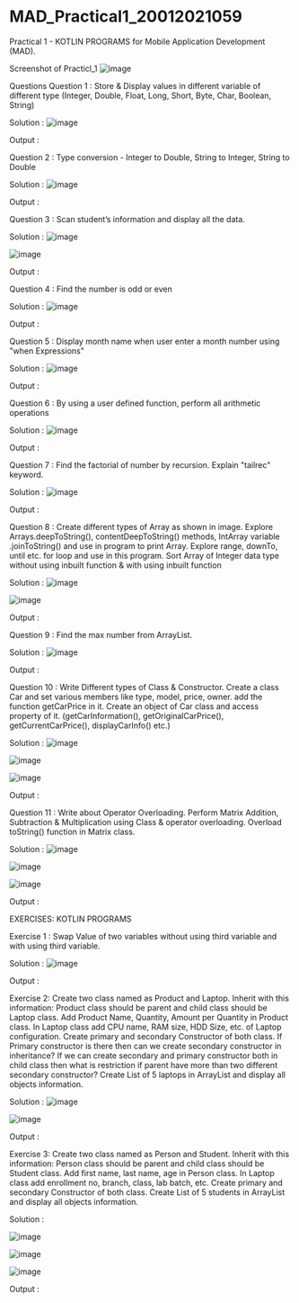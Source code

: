 # MAD_Practical1_20012021059

Practical 1 - KOTLIN PROGRAMS for Mobile Application Development (MAD).

Screenshot of Practicl_1
![image](https://user-images.githubusercontent.com/110806418/190062899-ac9b997e-9863-4b8f-98a6-c6d2bc30ea5a.png)


Questions
Question 1 : Store & Display values in different variable of different type (Integer, Double, Float, Long, Short, Byte, Char, Boolean, String)

Solution :
![image](https://user-images.githubusercontent.com/110806418/190062939-94c8ca48-7655-4a60-9b6c-a9dcdb7ef2d1.png)


Output :




Question 2 : Type conversion - Integer to Double, String to Integer, String to Double

Solution :
![image](https://user-images.githubusercontent.com/110806418/190064190-49b35c15-2c06-48fa-99b3-bf711baf0f55.png)


Output :

Question 3 : Scan student’s information and display all the data.

Solution :
![image](https://user-images.githubusercontent.com/110806418/190064503-add3c625-3bc8-41ad-b6db-05ef5270d2f0.png)

![image](https://user-images.githubusercontent.com/110806418/190064579-9a13fa5d-bdaa-47a8-9a57-bf9f61969842.png)

  

Output :

Question 4 : Find the number is odd or even

Solution :
![image](https://user-images.githubusercontent.com/110806418/190064614-a776dda9-9056-4351-a1fa-aff4e8b98d14.png)


Output :

Question 5 : Display month name when user enter a month number using "when Expressions"

Solution :
![image](https://user-images.githubusercontent.com/110806418/190064678-f9507003-1e6b-4f7c-b06a-070791c80475.png)


Output :

Question 6 : By using a user defined function, perform all arithmetic operations

Solution :
![image](https://user-images.githubusercontent.com/110806418/190064711-0ab61b35-ae5b-4dc7-88f1-7857ceb24124.png)


Output :

Question 7 : Find the factorial of number by recursion. Explain "tailrec" keyword.

Solution :
![image](https://user-images.githubusercontent.com/110806418/190064749-4d42f578-cdf8-4373-bbc6-6284d6ce2c30.png)


Output :

Question 8 : Create different types of Array as shown in image. Explore Arrays.deepToString(), contentDeepToString() methods, IntArray variable .joinToString() and use in program to print Array. Explore range, downTo, until etc. for loop and use in this program. Sort Array of Integer data type without using inbuilt function & with using inbuilt function

Solution :
![image](https://user-images.githubusercontent.com/110806418/190064807-1c3f4623-57b3-411d-8769-7171cfe99b6c.png)

![image](https://user-images.githubusercontent.com/110806418/190064995-f4288856-9a7f-4252-aa71-a1bd216e3418.png)


Output :

Question 9 : Find the max number from ArrayList.

Solution :
![image](https://user-images.githubusercontent.com/110806418/190065045-9474804a-6940-41af-b3a4-3dc7ccffe82b.png)


Output :

Question 10 : Write Different types of Class & Constructor. Create a class Car and set various members like type, model, price, owner. add the function getCarPrice in it. Create an object of Car class and access property of it. (getCarInformation(), getOriginalCarPrice(), getCurrentCarPrice(), displayCarInfo() etc.)

Solution :
![image](https://user-images.githubusercontent.com/110806418/190065089-53df7dd8-c21e-4cb3-8c91-306c4a73729b.png)

![image](https://user-images.githubusercontent.com/110806418/190065134-bed55a1f-76c3-4aa2-9ff7-6a59e89c368b.png)

![image](https://user-images.githubusercontent.com/110806418/190065165-0a6b4324-5949-48e9-ac4d-6ee1692acbe7.png)


Output :

Question 11 : Write about Operator Overloading. Perform Matrix Addition, Subtraction & Multiplication using Class & operator overloading. Overload toString() function in Matrix class.

Solution :
![image](https://user-images.githubusercontent.com/110806418/190065198-c9242acd-0fec-4876-97e0-72d377f02596.png)

![image](https://user-images.githubusercontent.com/110806418/190065234-f115f1c3-2dc0-4bdb-9684-6c6259700ff9.png)

![image](https://user-images.githubusercontent.com/110806418/190065273-4b7ee01a-e125-48a0-a7f8-216a6257965c.png)


Output :


EXERCISES: KOTLIN PROGRAMS

Exercise 1 : Swap Value of two variables without using third variable and with using third variable.

Solution :
![image](https://user-images.githubusercontent.com/110806418/190065321-d8bff50e-3553-48f0-a496-ca07def9bed8.png)


Output :

Exercise 2:	Create two class named as Product and Laptop. Inherit with this information: Product class should be parent and child class should be Laptop class. 
Add Product Name, Quantity, Amount per Quantity in Product class. In Laptop class add CPU name, RAM size, HDD Size, etc. of Laptop configuration. 
Create primary and secondary Constructor of both class. 
If Primary constructor is there then can we create secondary constructor in inheritance? 
If we can create secondary and primary constructor both in child class then what is restriction if parent have more than two different secondary constructor? 
Create List of 5 laptops in ArrayList and display all objects information.

Solution :
![image](https://user-images.githubusercontent.com/110806418/190065387-ebd96221-59d8-4c48-b25b-db50647c6df9.png)

![image](https://user-images.githubusercontent.com/110806418/190065487-74e82ecf-4faf-405d-b885-0ec0b1891b94.png)


Output :

Exercise 3:	Create two class named as Person and Student. Inherit with this information: Person class should be parent and child class should be Student class. 
Add first name, last name, age in Person class. In Laptop class add enrollment no, branch, class, lab batch, etc. 
Create primary and secondary Constructor of both class. 
Create List of 5 students in ArrayList and display all objects information.

Solution :

![image](https://user-images.githubusercontent.com/110806418/190065558-a21b3404-ffe2-4eeb-8340-2f7f4b19e783.png)

![image](https://user-images.githubusercontent.com/110806418/190065608-ae246908-2247-41ee-9902-a438fda5e5cb.png)

![image](https://user-images.githubusercontent.com/110806418/190065640-3b93d0ef-5a07-42ac-9d05-9596a9e784e5.png)

Output :


